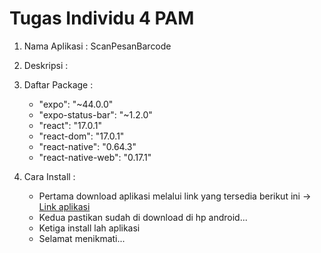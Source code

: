 # Tugas Individu 4 PAM
1. Nama Aplikasi : ScanPesanBarcode
2. Deskripsi :
3. Daftar Package :
    * "expo": "~44.0.0"
    * "expo-status-bar": "~1.2.0"
    * "react": "17.0.1"
    * "react-dom": "17.0.1"
    * "react-native": "0.64.3"
    * "react-native-web": "0.17.1"
  
5. Cara Install : 
    
    * Pertama download aplikasi melalui link yang tersedia berikut ini -> [Link aplikasi](https://drive.google.com/file/d/108PAB7Qk68C09bae-8zd52MU72hOzgIi/view?usp=sharing)
    * Kedua pastikan sudah di download di hp android...
    * Ketiga install lah aplikasi
    * Selamat menikmati...
